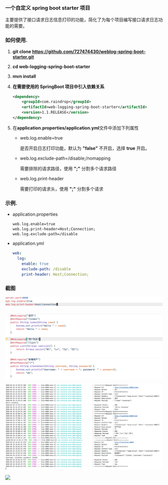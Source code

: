 ### 一个自定义 spring boot starter 项目

​  主要提供了接口请求日志信息打印的功能，简化了为每个项目编写接口请求日志功能的需要。


### 如何使用.

1. **git clone <https://github.com/727474430/weblog-spring-boot-starter.git>** 

2. **cd web-logging-spring-boot-starter** 

3. **mvn install** 

4. **在需要使用的 SpringBoot 项目中引入依赖关系**

   ```xml
   <dependency>
       <groupId>com.raindrop</groupId>
       <artifactId>web-logging-spring-boot-starter</artifactId>
       <version>1.1.RELEASE</version>
   </dependency>
   ```

   

5. 在**application.properties/application.yml**文件中添加下列属性

   * web.log.enable=true 

     是否开启日志打印功能，默认为 **"false"** 不开启，选择 **true** 开启。

   * web.log.exclude-path=/disable;/nomapping

     需要排除的请求路径，使用 **";"** 分割多个请求路径

   * web.log.print-header 

     需要打印的请求头，使用 **";"** 分割多个请求

   

### 示例.

* application.properties

  ```properties
  web.log.enable=true
  web.log.print-header=Host;Connection;
  web.log.exclude-path=/disable
  ```

* application.yml

  ```yaml
  web:
    log:
      enable: true
      exclude-path: /disable
      print-header: Host;Connection;
  ```


### 截图

![](src/main/resources/img/properties.png)

![](src/main/resources/img/anno.png)

![](src/main/resources/img/logging.png)


[![](https://jitpack.io/v/727474430/web-logging-spring-boot-starter.svg)](https://jitpack.io/#727474430/web-logging-spring-boot-starter)
